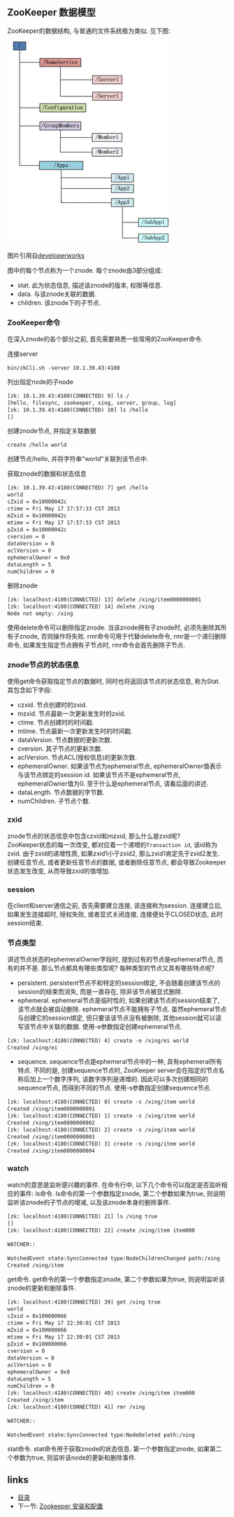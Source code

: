 ZooKeeper  数据模型
----

ZooKeeper的数据结构, 与普通的文件系统极为类似. 见下图:

![ZooKeeper数据结构](./model.jpg)

图片引用自[developerworks](http://www.ibm.com/developerworks/cn/opensource/os-cn-zookeeper/)

图中的每个节点称为一个znode. 每个znode由3部分组成:
- stat. 此为状态信息, 描述该znode的版本, 权限等信息.
- data. 与该znode关联的数据.
- children. 该znode下的子节点.

### ZooKeeper命令
在深入znode的各个部分之前, 首先需要熟悉一些常用的ZooKeeper命令.

连接server  
```
bin/zkCli.sh -server 10.1.39.43:4180
```

列出指定node的子node  
```
[zk: 10.1.39.43:4180(CONNECTED) 9] ls /
[hello, filesync, zookeeper, xing, server, group, log]
[zk: 10.1.39.43:4180(CONNECTED) 10] ls /hello
[]
```

创建znode节点, 并指定关联数据  
```
create /hello world
```
创建节点/hello, 并将字符串"world"关联到该节点中.

获取znode的数据和状态信息  
```
[zk: 10.1.39.43:4180(CONNECTED) 7] get /hello
world
cZxid = 0x10000042c
ctime = Fri May 17 17:57:33 CST 2013
mZxid = 0x10000042c
mtime = Fri May 17 17:57:33 CST 2013
pZxid = 0x10000042c
cversion = 0
dataVersion = 0
aclVersion = 0
ephemeralOwner = 0x0
dataLength = 5
numChildren = 0
```

删除znode
```
[zk: localhost:4180(CONNECTED) 13] delete /xing/item0000000001
[zk: localhost:4180(CONNECTED) 14] delete /xing               
Node not empty: /xing
```
使用delete命令可以删除指定znode. 当该znode拥有子znode时, 必须先删除其所有子znode, 否则操作将失败.
rmr命令可用于代替delete命令, rmr是一个递归删除命令, 如果发生指定节点拥有子节点时, rmr命令会首先删除子节点.


### znode节点的状态信息
使用get命令获取指定节点的数据时, 同时也将返回该节点的状态信息, 称为Stat. 其包含如下字段:
+ czxid. 节点创建时的zxid.
+ mzxid. 节点最新一次更新发生时的zxid.
+ ctime. 节点创建时的时间戳.
+ mtime. 节点最新一次更新发生时的时间戳.
+ dataVersion. 节点数据的更新次数.
+ cversion. 其子节点的更新次数.
+ aclVersion. 节点ACL(授权信息)的更新次数.
+ ephemeralOwner. 如果该节点为ephemeral节点, ephemeralOwner值表示与该节点绑定的session id. 如果该节点不是ephemeral节点, ephemeralOwner值为0. 至于什么是ephemeral节点, 请看后面的讲述.
+ dataLength. 节点数据的字节数.
+ numChildren. 子节点个数.

### zxid
znode节点的状态信息中包含czxid和mzxid, 那么什么是zxid呢?  
ZooKeeper状态的每一次改变, 都对应着一个递增的`Transaction id`, 该id称为zxid. 由于zxid的递增性质, 如果zxid1小于zxid2, 那么zxid1肯定先于zxid2发生. 创建任意节点, 或者更新任意节点的数据, 或者删除任意节点, 都会导致Zookeeper状态发生改变, 从而导致zxid的值增加.

### session
在client和server通信之前, 首先需要建立连接, 该连接称为session. 连接建立后, 如果发生连接超时, 授权失败, 或者显式关闭连接, 连接便处于CLOSED状态, 此时session结束.

### 节点类型
讲述节点状态的ephemeralOwner字段时, 提到过有的节点是ephemeral节点, 而有的并不是. 那么节点都具有哪些类型呢? 每种类型的节点又具有哪些特点呢?
+ persistent. persistent节点不和特定的session绑定, 不会随着创建该节点的session的结束而消失, 而是一直存在, 除非该节点被显式删除.
+ ephemeral. ephemeral节点是临时性的, 如果创建该节点的session结束了, 该节点就会被自动删除. ephemeral节点不能拥有子节点. 虽然ephemeral节点与创建它的session绑定, 但只要该该节点没有被删除, 其他session就可以读写该节点中关联的数据. 使用-e参数指定创建ephemeral节点.

```
[zk: localhost:4180(CONNECTED) 4] create -e /xing/ei world   
Created /xing/ei
```
+ sequence. sequence节点是ephemeral节点中的一种, 具有ephemeral所有特点. 不同的是, 创建sequence节点时, ZooKeeper server会在指定的节点名称后加上一个数字序列, 该数字序列是递增的. 因此可以多次创建相同的sequence节点, 而得到不同的节点. 使用-s参数指定创建sequence节点.

```
[zk: localhost:4180(CONNECTED) 0] create -s /xing/item world
Created /xing/item0000000001
[zk: localhost:4180(CONNECTED) 1] create -s /xing/item world
Created /xing/item0000000002
[zk: localhost:4180(CONNECTED) 2] create -s /xing/item world
Created /xing/item0000000003
[zk: localhost:4180(CONNECTED) 3] create -s /xing/item world
Created /xing/item0000000004
```

### watch
watch的意思是监听感兴趣的事件. 在命令行中, 以下几个命令可以指定是否监听相应的事件:
ls命令. ls命令的第一个参数指定znode, 第二个参数如果为true, 则说明监听该znode的子节点的增减, 以及该znode本身的删除事件.

```
[zk: localhost:4180(CONNECTED) 21] ls /xing true
[]
[zk: localhost:4180(CONNECTED) 22] create /xing/item item000

WATCHER::

WatchedEvent state:SyncConnected type:NodeChildrenChanged path:/xing
Created /xing/item
```

get命令. get命令的第一个参数指定znode, 第二个参数如果为true, 则说明监听该znode的更新和删除事件.

```
[zk: localhost:4180(CONNECTED) 39] get /xing true
world
cZxid = 0x100000066
ctime = Fri May 17 22:30:01 CST 2013
mZxid = 0x100000066
mtime = Fri May 17 22:30:01 CST 2013
pZxid = 0x100000066
cversion = 0
dataVersion = 0
aclVersion = 0
ephemeralOwner = 0x0
dataLength = 5
numChildren = 0
[zk: localhost:4180(CONNECTED) 40] create /xing/item item000
Created /xing/item
[zk: localhost:4180(CONNECTED) 41] rmr /xing

WATCHER::

WatchedEvent state:SyncConnected type:NodeDeleted path:/xing
```

stat命令. stat命令用于获取znode的状态信息. 第一个参数指定znode, 如果第二个参数为true, 则监听该node的更新和删除事件.













links
-----
+ [目录](../zookeeper)
+ 下一节: [Zookeeper  安装和配置](Zookeeper--安装和配置.md)
